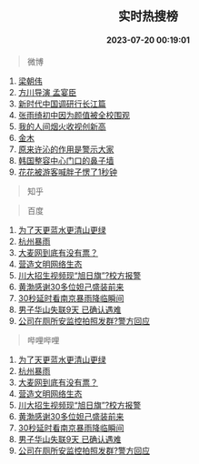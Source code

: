 <div align="center"><h2>实时热搜榜</h2><h4>2023-07-20 00:19:01</h4></div>

> 微博  

1. [梁朝伟](https://s.weibo.com/weibo?q=%E6%A2%81%E6%9C%9D%E4%BC%9F&t=31&band_rank=1&Refer=top)<br />
2. [方川导演 孟宴臣](https://s.weibo.com/weibo?q=%E6%96%B9%E5%B7%9D%E5%AF%BC%E6%BC%94%20%E5%AD%9F%E5%AE%B4%E8%87%A3&t=31&band_rank=2&Refer=top)<br />
3. [新时代中国调研行长江篇](https://s.weibo.com/weibo?q=%23%E6%96%B0%E6%97%B6%E4%BB%A3%E4%B8%AD%E5%9B%BD%E8%B0%83%E7%A0%94%E8%A1%8C%E9%95%BF%E6%B1%9F%E7%AF%87%23&t=31&band_rank=3&Refer=top)<br />
4. [张雨绮初中因为颜值被全校围观](https://s.weibo.com/weibo?q=%23%E5%BC%A0%E9%9B%A8%E7%BB%AE%E5%88%9D%E4%B8%AD%E5%9B%A0%E4%B8%BA%E9%A2%9C%E5%80%BC%E8%A2%AB%E5%85%A8%E6%A0%A1%E5%9B%B4%E8%A7%82%23&t=31&band_rank=4&Refer=top)<br />
5. [我的人间烟火收视创新高](https://s.weibo.com/weibo?q=%23%E6%88%91%E7%9A%84%E4%BA%BA%E9%97%B4%E7%83%9F%E7%81%AB%E6%94%B6%E8%A7%86%E5%88%9B%E6%96%B0%E9%AB%98%23&t=31&band_rank=5&Refer=top)<br />
6. [金木](https://s.weibo.com/weibo?q=%E9%87%91%E6%9C%A8&t=31&band_rank=6&Refer=top)<br />
7. [原来许沁的作用是警示大家](https://s.weibo.com/weibo?q=%23%E5%8E%9F%E6%9D%A5%E8%AE%B8%E6%B2%81%E7%9A%84%E4%BD%9C%E7%94%A8%E6%98%AF%E8%AD%A6%E7%A4%BA%E5%A4%A7%E5%AE%B6%23&t=31&band_rank=7&Refer=top)<br />
8. [韩国整容中心门口的鼻子墙](https://s.weibo.com/weibo?q=%23%E9%9F%A9%E5%9B%BD%E6%95%B4%E5%AE%B9%E4%B8%AD%E5%BF%83%E9%97%A8%E5%8F%A3%E7%9A%84%E9%BC%BB%E5%AD%90%E5%A2%99%23&t=31&band_rank=8&Refer=top)<br />
9. [花花被游客喊胖子愣了1秒钟](https://s.weibo.com/weibo?q=%23%E8%8A%B1%E8%8A%B1%E8%A2%AB%E6%B8%B8%E5%AE%A2%E5%96%8A%E8%83%96%E5%AD%90%E6%84%A3%E4%BA%861%E7%A7%92%E9%92%9F%23&t=31&band_rank=9&Refer=top)<br />

> 知乎  


> 百度  

1. [为了天更蓝水更清山更绿](https://www.baidu.com/s?wd=%E4%B8%BA%E4%BA%86%E5%A4%A9%E6%9B%B4%E8%93%9D%E6%B0%B4%E6%9B%B4%E6%B8%85%E5%B1%B1%E6%9B%B4%E7%BB%BF&sa=fyb_news&rsv_dl=fyb_news)<br />
2. [杭州暴雨](https://www.baidu.com/s?wd=%E6%9D%AD%E5%B7%9E%E6%9A%B4%E9%9B%A8&sa=fyb_news&rsv_dl=fyb_news)<br />
3. [大麦网到底有没有票？](https://www.baidu.com/s?wd=%E5%A4%A7%E9%BA%A6%E7%BD%91%E5%88%B0%E5%BA%95%E6%9C%89%E6%B2%A1%E6%9C%89%E7%A5%A8%EF%BC%9F&sa=fyb_news&rsv_dl=fyb_news)<br />
4. [营造文明网络生态](https://www.baidu.com/s?wd=%E8%90%A5%E9%80%A0%E6%96%87%E6%98%8E%E7%BD%91%E7%BB%9C%E7%94%9F%E6%80%81&sa=fyb_news&rsv_dl=fyb_news)<br />
5. [川大招生视频现“旭日旗”?校方报警](https://www.baidu.com/s?wd=%E5%B7%9D%E5%A4%A7%E6%8B%9B%E7%94%9F%E8%A7%86%E9%A2%91%E7%8E%B0%E2%80%9C%E6%97%AD%E6%97%A5%E6%97%97%E2%80%9D%3F%E6%A0%A1%E6%96%B9%E6%8A%A5%E8%AD%A6&sa=fyb_news&rsv_dl=fyb_news)<br />
6. [黄渤感谢30多位妲己盛装前来](https://www.baidu.com/s?wd=%E9%BB%84%E6%B8%A4%E6%84%9F%E8%B0%A230%E5%A4%9A%E4%BD%8D%E5%A6%B2%E5%B7%B1%E7%9B%9B%E8%A3%85%E5%89%8D%E6%9D%A5&sa=fyb_news&rsv_dl=fyb_news)<br />
7. [30秒延时看南京暴雨降临瞬间](https://www.baidu.com/s?wd=30%E7%A7%92%E5%BB%B6%E6%97%B6%E7%9C%8B%E5%8D%97%E4%BA%AC%E6%9A%B4%E9%9B%A8%E9%99%8D%E4%B8%B4%E7%9E%AC%E9%97%B4&sa=fyb_news&rsv_dl=fyb_news)<br />
8. [男子华山失联9天 已确认遇难](https://www.baidu.com/s?wd=%E7%94%B7%E5%AD%90%E5%8D%8E%E5%B1%B1%E5%A4%B1%E8%81%949%E5%A4%A9+%E5%B7%B2%E7%A1%AE%E8%AE%A4%E9%81%87%E9%9A%BE&sa=fyb_news&rsv_dl=fyb_news)<br />
9. [公司在厕所安监控拍照发群?警方回应](https://www.baidu.com/s?wd=%E5%85%AC%E5%8F%B8%E5%9C%A8%E5%8E%95%E6%89%80%E5%AE%89%E7%9B%91%E6%8E%A7%E6%8B%8D%E7%85%A7%E5%8F%91%E7%BE%A4%3F%E8%AD%A6%E6%96%B9%E5%9B%9E%E5%BA%94&sa=fyb_news&rsv_dl=fyb_news)<br />

> 哔哩哔哩  

1. [为了天更蓝水更清山更绿](https://www.baidu.com/s?wd=%E4%B8%BA%E4%BA%86%E5%A4%A9%E6%9B%B4%E8%93%9D%E6%B0%B4%E6%9B%B4%E6%B8%85%E5%B1%B1%E6%9B%B4%E7%BB%BF&sa=fyb_news&rsv_dl=fyb_news)<br />
2. [杭州暴雨](https://www.baidu.com/s?wd=%E6%9D%AD%E5%B7%9E%E6%9A%B4%E9%9B%A8&sa=fyb_news&rsv_dl=fyb_news)<br />
3. [大麦网到底有没有票？](https://www.baidu.com/s?wd=%E5%A4%A7%E9%BA%A6%E7%BD%91%E5%88%B0%E5%BA%95%E6%9C%89%E6%B2%A1%E6%9C%89%E7%A5%A8%EF%BC%9F&sa=fyb_news&rsv_dl=fyb_news)<br />
4. [营造文明网络生态](https://www.baidu.com/s?wd=%E8%90%A5%E9%80%A0%E6%96%87%E6%98%8E%E7%BD%91%E7%BB%9C%E7%94%9F%E6%80%81&sa=fyb_news&rsv_dl=fyb_news)<br />
5. [川大招生视频现“旭日旗”?校方报警](https://www.baidu.com/s?wd=%E5%B7%9D%E5%A4%A7%E6%8B%9B%E7%94%9F%E8%A7%86%E9%A2%91%E7%8E%B0%E2%80%9C%E6%97%AD%E6%97%A5%E6%97%97%E2%80%9D%3F%E6%A0%A1%E6%96%B9%E6%8A%A5%E8%AD%A6&sa=fyb_news&rsv_dl=fyb_news)<br />
6. [黄渤感谢30多位妲己盛装前来](https://www.baidu.com/s?wd=%E9%BB%84%E6%B8%A4%E6%84%9F%E8%B0%A230%E5%A4%9A%E4%BD%8D%E5%A6%B2%E5%B7%B1%E7%9B%9B%E8%A3%85%E5%89%8D%E6%9D%A5&sa=fyb_news&rsv_dl=fyb_news)<br />
7. [30秒延时看南京暴雨降临瞬间](https://www.baidu.com/s?wd=30%E7%A7%92%E5%BB%B6%E6%97%B6%E7%9C%8B%E5%8D%97%E4%BA%AC%E6%9A%B4%E9%9B%A8%E9%99%8D%E4%B8%B4%E7%9E%AC%E9%97%B4&sa=fyb_news&rsv_dl=fyb_news)<br />
8. [男子华山失联9天 已确认遇难](https://www.baidu.com/s?wd=%E7%94%B7%E5%AD%90%E5%8D%8E%E5%B1%B1%E5%A4%B1%E8%81%949%E5%A4%A9+%E5%B7%B2%E7%A1%AE%E8%AE%A4%E9%81%87%E9%9A%BE&sa=fyb_news&rsv_dl=fyb_news)<br />
9. [公司在厕所安监控拍照发群?警方回应](https://www.baidu.com/s?wd=%E5%85%AC%E5%8F%B8%E5%9C%A8%E5%8E%95%E6%89%80%E5%AE%89%E7%9B%91%E6%8E%A7%E6%8B%8D%E7%85%A7%E5%8F%91%E7%BE%A4%3F%E8%AD%A6%E6%96%B9%E5%9B%9E%E5%BA%94&sa=fyb_news&rsv_dl=fyb_news)<br />
